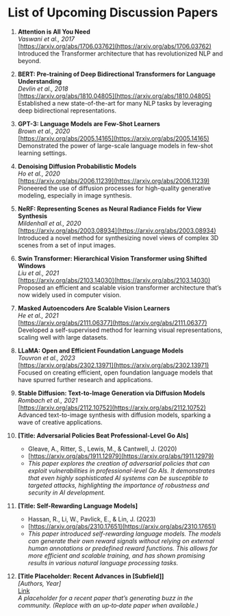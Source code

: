# List of Upcoming Discussion Papers

1. **Attention is All You Need**  
   *Vaswani et al., 2017*  
   [https://arxiv.org/abs/1706.03762](https://arxiv.org/abs/1706.03762)  
   Introduced the Transformer architecture that has revolutionized NLP and beyond.

2. **BERT: Pre-training of Deep Bidirectional Transformers for Language Understanding**  
   *Devlin et al., 2018*  
   [https://arxiv.org/abs/1810.04805](https://arxiv.org/abs/1810.04805)  
   Established a new state-of-the-art for many NLP tasks by leveraging deep bidirectional representations.

3. **GPT-3: Language Models are Few-Shot Learners**  
   *Brown et al., 2020*  
   [https://arxiv.org/abs/2005.14165](https://arxiv.org/abs/2005.14165)  
   Demonstrated the power of large-scale language models in few-shot learning settings.

4. **Denoising Diffusion Probabilistic Models**  
   *Ho et al., 2020*  
   [https://arxiv.org/abs/2006.11239](https://arxiv.org/abs/2006.11239)  
   Pioneered the use of diffusion processes for high-quality generative modeling, especially in image synthesis.

5. **NeRF: Representing Scenes as Neural Radiance Fields for View Synthesis**  
   *Mildenhall et al., 2020*  
   [https://arxiv.org/abs/2003.08934](https://arxiv.org/abs/2003.08934)  
   Introduced a novel method for synthesizing novel views of complex 3D scenes from a set of input images.

6. **Swin Transformer: Hierarchical Vision Transformer using Shifted Windows**  
   *Liu et al., 2021*  
   [https://arxiv.org/abs/2103.14030](https://arxiv.org/abs/2103.14030)  
   Proposed an efficient and scalable vision transformer architecture that’s now widely used in computer vision.

7. **Masked Autoencoders Are Scalable Vision Learners**  
   *He et al., 2021*  
   [https://arxiv.org/abs/2111.06377](https://arxiv.org/abs/2111.06377)  
   Developed a self-supervised method for learning visual representations, scaling well with large datasets.

8. **LLaMA: Open and Efficient Foundation Language Models**  
   *Touvron et al., 2023*  
   [https://arxiv.org/abs/2302.13971](https://arxiv.org/abs/2302.13971)  
   Focused on creating efficient, open foundation language models that have spurred further research and applications.

9. **Stable Diffusion: Text-to-Image Generation via Diffusion Models**  
   *Rombach et al., 2021*  
   [https://arxiv.org/abs/2112.10752](https://arxiv.org/abs/2112.10752)  
   Advanced text-to-image synthesis with diffusion models, sparking a wave of creative applications.


10. **[Title: Adversarial Policies Beat Professional-Level Go AIs]**
    * Gleave, A., Ritter, S., Lewis, M., & Cantwell, J. (2020)
    * [https://arxiv.org/abs/1911.12979](https://arxiv.org/abs/1911.12979)
    * *This paper explores the creation of adversarial policies that can exploit vulnerabilities in professional-level Go AIs. It demonstrates that even highly sophisticated AI systems can be susceptible to targeted attacks, highlighting the importance of robustness and security in AI development.*
11. **[Title: Self-Rewarding Language Models]**
    * Hassan, R., Li, W., Pavlick, E., & Lin, J. (2023)
    * [https://arxiv.org/abs/2310.17651](https://arxiv.org/abs/2310.17651)
    * *This paper introduced self-rewarding language models. The models can generate their own reward signals without relying on external human annotations or predefined reward functions. This allows for more efficient and scalable training, and has shown promising results in various natural language processing tasks.*


12. **[Title Placeholder: Recent Advances in [Subfield]]**  
    *[Authors, Year]*  
    [Link](#)  
    *A placeholder for a recent paper that’s generating buzz in the community. (Replace with an up‑to‑date paper when available.)*
